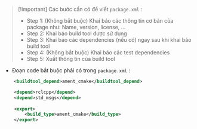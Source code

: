 
> [!important] Các bước cần có để viết `package.xml` : 
> - Step 1: (Không bắt buộc) Khai báo các thông tin cơ bản của package như: Name, version, license, ...
> - Step 2: Khai báo build tool được sử dụng
> - Step 3: Khai báo các dependencies (nếu có) ngay sau khi khai báo build tool
> - Step 4: (Không bắt buộc) Khai báo các test dependencies
> - Step 5: Xuất thông tin của build tool

- Đoạn code bắt buộc phải có trong `package.xml` :
```XML
	<buildtool_depend>ament_cmake</buildtool_depend>

	<depend>rclcpp</depend>
	<depend>std_msgs</depend>
	
	<export>
		<build_type>ament_cmake</build_type>
	</export>
```
